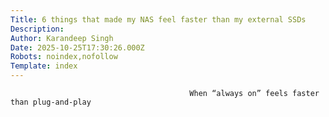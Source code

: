 ```yaml
---
Title: 6 things that made my NAS feel faster than my external SSDs
Description: 
Author: Karandeep Singh
Date: 2025-10-25T17:30:26.000Z
Robots: noindex,nofollow
Template: index
---
```


                                            When “always on” feels faster than plug-and-play
                                        